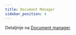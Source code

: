 ```yaml
---
title: Document Manager
sidebar_position: 4
---
```


Detaljnije na [Document manager](/docs/guide/operations-with-data/document-manager).